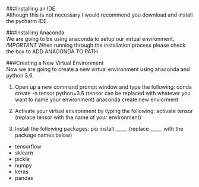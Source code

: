 ###Installing an IDE <br />
Although this is not necessary I would recommend you download and install the pycharm IDE.

###Installing Anaconda <br />
We are going to be using anaconda to setup our virtual environment. 
*IMPORTANT* When running through the installation process please check the box to ADD ANACONDA TO PATH.

###Creating a New Virtual Environment <br />
Now we are going to create a new virtual environment using anaconda and python 3.6.

1. Open up a new command prompt window and type the following: conda create -n tensor python=3.6 (tensor can be replaced with whatever you want to name your environment)
anaconda create new enviorment

2. Activate your virtual environment by typing the following: activate tensor (replace tensor with the name of your environment)


3. Install the following packages: pip install _____    (replace _____ with the package names below)
- tensorflow
- sklearn
- pickle
- numpy
- keras
- pandas


